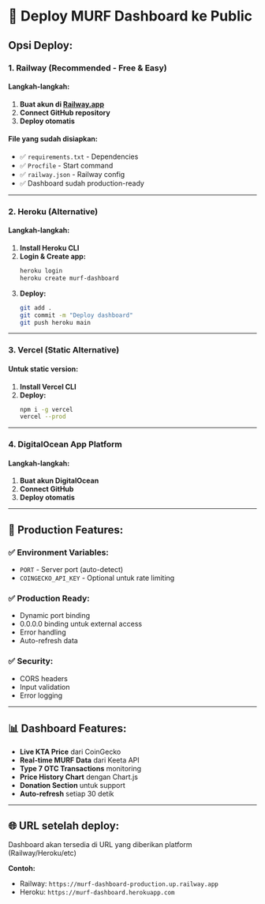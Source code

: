 # 🚀 Deploy MURF Dashboard ke Public

## Opsi Deploy:

### 1. **Railway (Recommended - Free & Easy)**

#### Langkah-langkah:
1. **Buat akun di [Railway.app](https://railway.app)**
2. **Connect GitHub repository**
3. **Deploy otomatis**

#### File yang sudah disiapkan:
- ✅ `requirements.txt` - Dependencies
- ✅ `Procfile` - Start command
- ✅ `railway.json` - Railway config
- ✅ Dashboard sudah production-ready

---

### 2. **Heroku (Alternative)**

#### Langkah-langkah:
1. **Install Heroku CLI**
2. **Login & Create app:**
   ```bash
   heroku login
   heroku create murf-dashboard
   ```
3. **Deploy:**
   ```bash
   git add .
   git commit -m "Deploy dashboard"
   git push heroku main
   ```

---

### 3. **Vercel (Static Alternative)**

#### Untuk static version:
1. **Install Vercel CLI**
2. **Deploy:**
   ```bash
   npm i -g vercel
   vercel --prod
   ```

---

### 4. **DigitalOcean App Platform**

#### Langkah-langkah:
1. **Buat akun DigitalOcean**
2. **Connect GitHub**
3. **Deploy otomatis**

---

## 🔧 **Production Features:**

### ✅ **Environment Variables:**
- `PORT` - Server port (auto-detect)
- `COINGECKO_API_KEY` - Optional untuk rate limiting

### ✅ **Production Ready:**
- Dynamic port binding
- 0.0.0.0 binding untuk external access
- Error handling
- Auto-refresh data

### ✅ **Security:**
- CORS headers
- Input validation
- Error logging

---

## 📊 **Dashboard Features:**

- **Live KTA Price** dari CoinGecko
- **Real-time MURF Data** dari Keeta API
- **Type 7 OTC Transactions** monitoring
- **Price History Chart** dengan Chart.js
- **Donation Section** untuk support
- **Auto-refresh** setiap 30 detik

---

## 🌐 **URL setelah deploy:**
Dashboard akan tersedia di URL yang diberikan platform (Railway/Heroku/etc)

**Contoh:**
- Railway: `https://murf-dashboard-production.up.railway.app`
- Heroku: `https://murf-dashboard.herokuapp.com`
